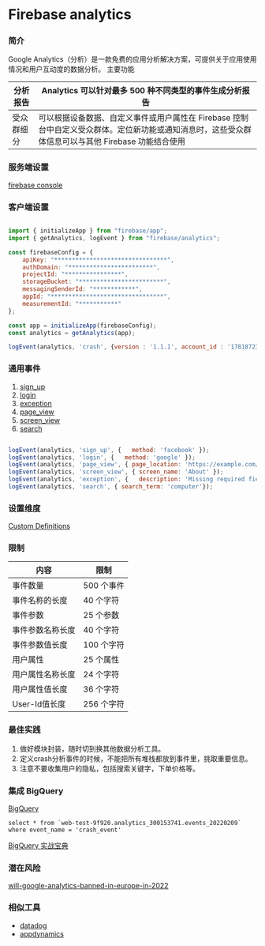 # Firebase analytics

### 简介

Google Analytics（分析）是一款免费的应用分析解决方案，可提供关于应用使用情况和用户互动度的数据分析。
主要功能  

|分析报告|Analytics 可以针对最多 500 种不同类型的事件生成分析报告|
|----|----|
|受众群细分|可以根据设备数据、自定义事件或用户属性在 Firebase 控制台中自定义受众群体。定位新功能或通知消息时，这些受众群体信息可以与其他 Firebase 功能结合使用|

### 服务端设置

[firebase console](https://console.firebase.google.com/)

### 客户端设置

```js

import { initializeApp } from "firebase/app";
import { getAnalytics, logEvent } from "firebase/analytics";

const firebaseConfig = {
    apiKey: "********************************",
    authDomain: "************************",
    projectId: "****************",
    storageBucket: "************************",
    messagingSenderId: "************",
    appId: "********************************",
    measurementId: "***********"
};

const app = initializeApp(firebaseConfig);
const analytics = getAnalytics(app);

logEvent(analytics, 'crash', {version : '1.1.1', account_id : '178187233', user_agent : 'firefox', company : '2', route : 'express', env : 'test', });

```

### 通用事件

1. [sign_up](https://developers.google.com/gtagjs/reference/event#sign_up)
2. [login](https://developers.google.com/gtagjs/reference/event#login)
3. [exception](https://developers.google.com/gtagjs/reference/event#exception)
4. [page_view](https://developers.google.com/gtagjs/reference/event#page_view)
5. [screen_view](https://developers.google.com/gtagjs/reference/event#screen_view)
6. [search](https://developers.google.com/gtagjs/reference/event#search)

```js

logEvent(analytics, 'sign_up', {   method: 'facebook' });
logEvent(analytics, 'login', {   method: 'google' });
logEvent(analytics, 'page_view', { page_location: 'https://example.com/about', page_path: '/about', page_title: 'About' });
logEvent(analytics, 'screen_view', { screen_name: 'About' });
logEvent(analytics, 'exception', {   description: 'Missing required field.', fatal: false });
logEvent(analytics, 'search', { search_term: 'computer'});

```

### 设置维度

[Custom Definitions](https://console.firebase.google.com/project/web-test-9f920/analytics/app/web:NTAwNzk3OTQtMzkwOC00YThhLWJiMjMtMTM4NDcyOGFkNDU0/userproperty/~2F%3Ft%3D1644483590861&fpn%3D659923416702&swu%3D1&sgu%3D1&sus%3Dupgraded&params%3D_u..pageSize%253D25&cs%3Dapp.m.userproperties.overview&g%3D1)

### 限制

|内容|限制|
|----|----|
|事件数量|500 个事件|
|事件名称的长度|40 个字符|
|事件参数|25 个参数|
|事件参数名称长度|40 个字符|
|事件参数值长度|100 个字符|
|用户属性|25 个属性|
|用户属性名称长度|24 个字符|
|用户属性值长度|36 个字符|
|User-Id值长度|256 个字符|

### 最佳实践

1. 做好模块封装，随时切到换其他数据分析工具。
2. 定义crash分析事件的时候，不能把所有堆栈都放到事件里，挑取重要信息。
3. 注意不要收集用户的隐私，包括搜索关键字，下单价格等。

### 集成 BigQuery

[BigQuery](https://console.cloud.google.com/bigquery?project=web-test-9f920)

```
select * from `web-test-9f920.analytics_300153741.events_20220209` where event_name = 'crash_event'
```

[BigQuery 实战宝典](https://support.google.com/analytics/answer/4419694#zippy=%2C%E6%9C%AC%E6%96%87%E5%8C%85%E5%90%AB%E7%9A%84%E4%B8%BB%E9%A2%98)

### 潜在风险

[will-google-analytics-banned-in-europe-in-2022](https://www.eseller365.com/will-google-analytics-banned-in-europe-in-2022/)

### 相似工具

* [datadog](https://www.datadoghq.com/)
* [appdynamics](https://www.appdynamics.com/)